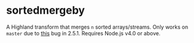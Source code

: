 # sortedmergeby

A Highland transform that merges `n` sorted arrays/streams. Only works on `master` due to [this](https://github.com/caolan/highland/issues/325) bug in 2.5.1. Requires Node.js v4.0 or above.
